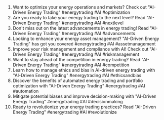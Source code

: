 1. Want to optimize your energy operations and markets? Check out "AI-Driven Energy Trading" #energytrading #AI #optimization
2. Are you ready to take your energy trading to the next level? Read "AI-Driven Energy Trading" #energytrading #AI #nextlevel
3. Don't miss out on the latest advancements in energy trading! Read "AI-Driven Energy Trading" #energytrading #AI #advancements
4. Looking to enhance your energy asset management? "AI-Driven Energy Trading" has got you covered #energytrading #AI #assetmanagement
5. Improve your risk management and compliance with AI! Check out "AI-Driven Energy Trading" #energytrading #AI #riskmanagement
6. Want to stay ahead of the competition in energy trading? Read "AI-Driven Energy Trading" #energytrading #AI #competition
7. Learn how to manage ethics and bias in AI-driven energy trading with "AI-Driven Energy Trading" #energytrading #AI #ethicsandbias
8. Discover the benefits of automated energy trading and portfolio optimization with "AI-Driven Energy Trading" #energytrading #AI #automation
9. Mitigate potential biases and improve decision-making with "AI-Driven Energy Trading" #energytrading #AI #decisionmaking
10. Ready to revolutionize your energy trading practices? Read "AI-Driven Energy Trading" #energytrading #AI #revolutionize
